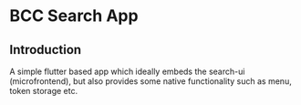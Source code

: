 # BCC Search App

## Introduction
A simple flutter based app which ideally embeds the search-ui (microfrontend), but also provides some native functionality such as menu, token storage etc.

